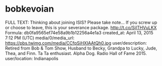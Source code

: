 # bobkevoian

FULL TEXT: Thinking about joining ISIS?
Please take note...
If you screw up or choose to leave, this is your severance package. http://t.co/SjITHVuLKX
Formula: db0fa9565ef74e58a9b1b12256a4e1a3
created_at: April 13, 2015 7:12 PM (UTC)
media/0/media_url: https://pbs.twimg.com/media/CCfpSiHXIAAtQh0.jpg
user/description: Retired from Bob & Tom Show, Husband to Becky, Grandpa to Lucky, Jude, Thea, and Finn. Ta Ta enthusiast. Alpha Dog. 
Radio Hall of Fame 2015.
user/location: Indianapolis